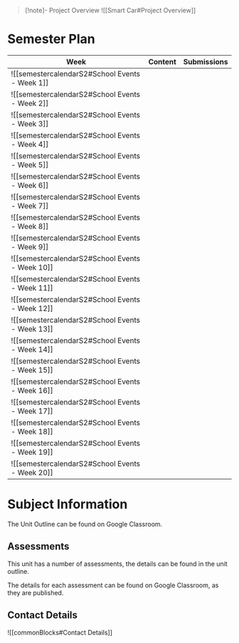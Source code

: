 > [!note]- Project Overview
> ![[Smart Car#Project Overview]]


# Semester Plan


| Week                                            | Content | Submissions |
| ----------------------------------------------- | ------- | ----------- |
| ![[semestercalendarS2#School Events - Week 1]]  |         |             |
| ![[semestercalendarS2#School Events - Week 2]]  |         |             |
| ![[semestercalendarS2#School Events - Week 3]]  |         |             |
| ![[semestercalendarS2#School Events - Week 4]]  |         |             |
| ![[semestercalendarS2#School Events - Week 5]]  |         |             |
| ![[semestercalendarS2#School Events - Week 6]]  |         |             |
| ![[semestercalendarS2#School Events - Week 7]]  |         |             |
| ![[semestercalendarS2#School Events - Week 8]]  |         |             |
| ![[semestercalendarS2#School Events - Week 9]]  |         |             |
| ![[semestercalendarS2#School Events - Week 10]] |         |             |
| ![[semestercalendarS2#School Events - Week 11]] |         |             |
| ![[semestercalendarS2#School Events - Week 12]] |         |             |
| ![[semestercalendarS2#School Events - Week 13]] |         |             |
| ![[semestercalendarS2#School Events - Week 14]] |         |             |
| ![[semestercalendarS2#School Events - Week 15]] |         |             |
| ![[semestercalendarS2#School Events - Week 16]] |         |             |
| ![[semestercalendarS2#School Events - Week 17]] |         |             |
| ![[semestercalendarS2#School Events - Week 18]] |         |             |
| ![[semestercalendarS2#School Events - Week 19]] |         |             |
| ![[semestercalendarS2#School Events - Week 20]] |         |             |

# Subject Information

The Unit Outline can be found on Google Classroom.

## Assessments

This unit has a number of assessments, the details can be found in the unit outline.

The details for each assessment can be found on Google Classroom, as they are published.

## Contact Details

![[commonBlocks#Contact Details]]
